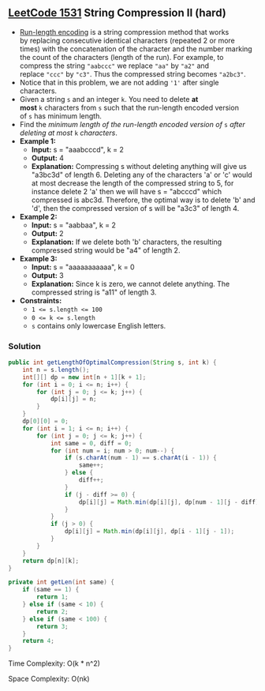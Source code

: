 ## [LeetCode 1531](https://leetcode.com/problems/string-compression-ii/) String Compression II (hard)

- [Run-length encoding](http://en.wikipedia.org/wiki/Run-length_encoding) is a string compression method that works by replacing consecutive identical characters (repeated 2 or more times) with the concatenation of the character and the number marking the count of the characters (length of the run). For example, to compress the string `"aabccc"` we replace `"aa"` by `"a2"` and replace `"ccc"` by `"c3"`. Thus the compressed string becomes `"a2bc3"`.
- Notice that in this problem, we are not adding `'1'` after single characters.
- Given a string `s` and an integer `k`. You need to delete **at most** `k` characters from `s` such that the run-length encoded version of `s` has minimum length.
- Find the _minimum length of the run-length encoded version of_ `s` _after deleting at most_ `k` _characters_.
- **Example 1:**
    - **Input:** s = "aaabcccd", k = 2
    - **Output:** 4
    - **Explanation:** Compressing s without deleting anything will give us "a3bc3d" of length 6. Deleting any of the characters 'a' or 'c' would at most decrease the length of the compressed string to 5, for instance delete 2 'a' then we will have s = "abcccd" which compressed is abc3d. Therefore, the optimal way is to delete 'b' and 'd', then the compressed version of s will be "a3c3" of length 4.
- **Example 2:**
    - **Input:** s = "aabbaa", k = 2
    - **Output:** 2
    - **Explanation:** If we delete both 'b' characters, the resulting compressed string would be "a4" of length 2.
- **Example 3:**
    - **Input:** s = "aaaaaaaaaaa", k = 0
    - **Output:** 3
    - **Explanation:** Since k is zero, we cannot delete anything. The compressed string is "a11" of length 3.
- **Constraints:**
    -   `1 <= s.length <= 100`
    -   `0 <= k <= s.length`
    -   `s` contains only lowercase English letters.

### Solution

```java
public int getLengthOfOptimalCompression(String s, int k) {
    int n = s.length();
    int[][] dp = new int[n + 1][k + 1];
    for (int i = 0; i <= n; i++) {
        for (int j = 0; j <= k; j++) {
            dp[i][j] = n;
        }
    }
    dp[0][0] = 0;
    for (int i = 1; i <= n; i++) {
        for (int j = 0; j <= k; j++) {
            int same = 0, diff = 0;
            for (int num = i; num > 0; num--) {
                if (s.charAt(num - 1) == s.charAt(i - 1)) {
                    same++;
                } else {
                    diff++;
                }
                if (j - diff >= 0) {
                    dp[i][j] = Math.min(dp[i][j], dp[num - 1][j - diff] + getLen(same));
                }
            }
            if (j > 0) {
                dp[i][j] = Math.min(dp[i][j], dp[i - 1][j - 1]);
            }
        }
    }
    return dp[n][k];
}

private int getLen(int same) {
    if (same == 1) {
        return 1;
    } else if (same < 10) {
        return 2;
    } else if (same < 100) {
        return 3;
    }
    return 4;
}
```

Time Complexity: O(k * n^2)

Space Complexity: O(nk)